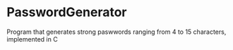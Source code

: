 # PasswordGenerator
Program that generates strong paswwords ranging from 4 to 15 characters, implemented in C
